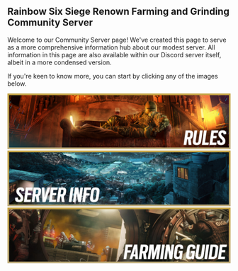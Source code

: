 ## Rainbow Six Siege Renown Farming and Grinding Community Server

Welcome to our Community Server page! We've created this page to serve as a more comprehensive information hub about our modest server. All information in this page are also available within our Discord server itself, albeit in a more condensed version.

If you're keen to know more, you can start by clicking any of the images below.

[![Rules](/images/homerules.png)](https://wolfhq.github.io/renownfarming/rules)
[![Server](/images/homeinfo.png)](https://wolfhq.github.io/renownfarming/server)
[![Guide](/images/homeguide.png)](https://wolfhq.github.io/renownfarming/guide)
